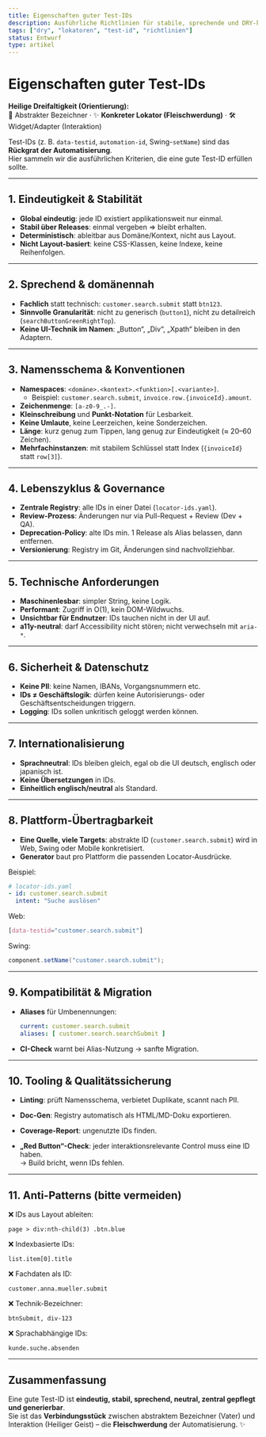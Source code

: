 ```yaml
---
title: Eigenschaften guter Test-IDs
description: Ausführliche Richtlinien für stabile, sprechende und DRY-konforme Test-IDs.
tags: ["dry", "lokatoren", "test-id", "richtlinien"]
status: Entwurf
type: artikel
---
```


# Eigenschaften guter Test-IDs

**Heilige Dreifaltigkeit (Orientierung):**  
👤 Abstrakter Bezeichner · ✨ **Konkreter Lokator (Fleischwerdung)** · 🛠️ Widget/Adapter (Interaktion)

Test-IDs (z. B. `data-testid`, `automation-id`, Swing-`setName`) sind das **Rückgrat der Automatisierung**.  
Hier sammeln wir die ausführlichen Kriterien, die eine gute Test-ID erfüllen sollte.

---

## 1. Eindeutigkeit & Stabilität
- **Global eindeutig**: jede ID existiert applikationsweit nur einmal.  
- **Stabil über Releases**: einmal vergeben ⇒ bleibt erhalten.  
- **Deterministisch**: ableitbar aus Domäne/Kontext, nicht aus Layout.  
- **Nicht Layout-basiert**: keine CSS-Klassen, keine Indexe, keine Reihenfolgen.

---

## 2. Sprechend & domänennah
- **Fachlich** statt technisch: `customer.search.submit` statt `btn123`.  
- **Sinnvolle Granularität**: nicht zu generisch (`button1`), nicht zu detailreich (`searchButtonGreenRightTop`).  
- **Keine UI-Technik im Namen**: „Button“, „Div“, „Xpath“ bleiben in den Adaptern.

---

## 3. Namensschema & Konventionen
- **Namespaces**: `<domäne>.<kontext>.<funktion>[.<variante>]`.  
  - Beispiel: `customer.search.submit`, `invoice.row.{invoiceId}.amount`.  
- **Zeichenmenge**: `[a-z0-9_.-]`.  
- **Kleinschreibung** und **Punkt-Notation** für Lesbarkeit.  
- **Keine Umlaute**, keine Leerzeichen, keine Sonderzeichen.  
- **Länge**: kurz genug zum Tippen, lang genug zur Eindeutigkeit (≈ 20–60 Zeichen).  
- **Mehrfachinstanzen**: mit stabilem Schlüssel statt Index (`{invoiceId}` statt `row[3]`).

---

## 4. Lebenszyklus & Governance
- **Zentrale Registry**: alle IDs in einer Datei (`locator-ids.yaml`).  
- **Review-Prozess**: Änderungen nur via Pull-Request + Review (Dev + QA).  
- **Deprecation-Policy**: alte IDs min. 1 Release als Alias belassen, dann entfernen.  
- **Versionierung**: Registry im Git, Änderungen sind nachvollziehbar.

---

## 5. Technische Anforderungen
- **Maschinenlesbar**: simpler String, keine Logik.  
- **Performant**: Zugriff in O(1), kein DOM-Wildwuchs.  
- **Unsichtbar für Endnutzer**: IDs tauchen nicht in der UI auf.  
- **a11y-neutral**: darf Accessibility nicht stören; nicht verwechseln mit `aria-*`.

---

## 6. Sicherheit & Datenschutz
- **Keine PII**: keine Namen, IBANs, Vorgangsnummern etc.  
- **IDs ≠ Geschäftslogik**: dürfen keine Autorisierungs- oder Geschäftsentscheidungen triggern.  
- **Logging**: IDs sollen unkritisch geloggt werden können.

---

## 7. Internationalisierung
- **Sprachneutral**: IDs bleiben gleich, egal ob die UI deutsch, englisch oder japanisch ist.  
- **Keine Übersetzungen** in IDs.  
- **Einheitlich englisch/neutral** als Standard.

---

## 8. Plattform-Übertragbarkeit
- **Eine Quelle, viele Targets**: abstrakte ID (`customer.search.submit`) wird in Web, Swing oder Mobile konkretisiert.  
- **Generator** baut pro Plattform die passenden Locator-Ausdrücke.  

Beispiel:
```yaml
# locator-ids.yaml
- id: customer.search.submit
  intent: "Suche auslösen"
````

Web:

```css
[data-testid="customer.search.submit"]
```

Swing:

```java
component.setName("customer.search.submit");
```

---

## 9. Kompatibilität & Migration

- **Aliases** für Umbenennungen:
    
    ```yaml
    current: customer.search.submit
    aliases: [ customer.search.searchSubmit ]
    ```
    
- **CI-Check** warnt bei Alias-Nutzung → sanfte Migration.
    

---

## 10. Tooling & Qualitätssicherung

- **Linting**: prüft Namensschema, verbietet Duplikate, scannt nach PII.
    
- **Doc-Gen**: Registry automatisch als HTML/MD-Doku exportieren.
    
- **Coverage-Report**: ungenutzte IDs finden.
    
- **„Red Button“-Check**: jeder interaktionsrelevante Control muss eine ID haben.  
    → Build bricht, wenn IDs fehlen.
    

---

## 11. Anti-Patterns (bitte vermeiden)

❌ IDs aus Layout ableiten:

```xpath
page > div:nth-child(3) .btn.blue
```

❌ Indexbasierte IDs:

```xpath
list.item[0].title
```

❌ Fachdaten als ID:

```
customer.anna.mueller.submit
```

❌ Technik-Bezeichner:

```
btnSubmit, div-123
```

❌ Sprachabhängige IDs:

```
kunde.suche.absenden
```

---

## Zusammenfassung

Eine gute Test-ID ist **eindeutig, stabil, sprechend, neutral, zentral gepflegt und generierbar**.  
Sie ist das **Verbindungsstück** zwischen abstraktem Bezeichner (Vater) und Interaktion (Heiliger Geist) – die **Fleischwerdung** der Automatisierung. ✨
